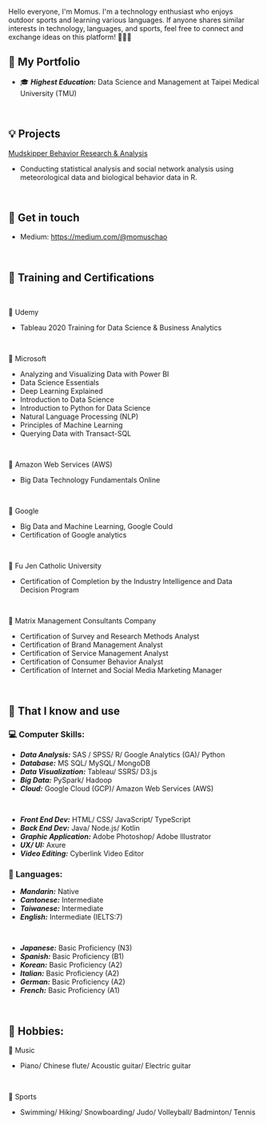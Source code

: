 Hello everyone, I'm Momus. I'm a technology enthusiast who enjoys outdoor sports and learning various languages. If anyone shares similar interests in technology, languages, and sports, feel free to connect and exchange ideas on this platform! 🙈🙈🙈

## 💼 My Portfolio
- 🎓 ***Highest Education:*** Data Science and Management at Taipei Medical University (TMU)
<br>

## 💡 Projects
[Mudskipper Behavior Research & Analysis](https://medium.com/@momuschao/mudskipper-behavior-research-analysis-7dc70d2f951)
- Conducting statistical analysis and social network analysis using meteorological data and biological behavior data in R.
<br>


## 🔗 Get in touch
- Medium: https://medium.com/@momuschao
<br>

## 📖 Training and Certifications
<br>

🍦 Udemy
- Tableau 2020 Training for Data Science & Business Analytics
<br>

🍦 Microsoft
- Analyzing and Visualizing Data with Power BI
- Data Science Essentials
- Deep Learning Explained
- Introduction to Data Science
- Introduction to Python for Data Science
- Natural Language Processing (NLP)
- Principles of Machine Learning
- Querying Data with Transact-SQL
<br>

🍦 Amazon Web Services (AWS)
- Big Data Technology Fundamentals Online
<br>

🍦 Google
- Big Data and Machine Learning, Google Could
- Certification of Google analytics
<br>

🍦 Fu Jen Catholic University
- Certification of Completion by the Industry Intelligence and Data Decision Program
<br>

🍦 Matrix Management Consultants Company
- Certification of Survey and Research Methods Analyst
- Certification of Brand Management Analyst
- Certification of Service Management Analyst
- Certification of Consumer Behavior Analyst
- Certification of Internet and Social Media Marketing Manager
<br>

## 🧠 That I know and use
### 💻 Computer Skills:
- ***Data Analysis:***  SAS / SPSS/ R/ Google Analytics (GA)/ Python
- ***Database:***  MS SQL/ MySQL/ MongoDB
- ***Data Visualization:***  Tableau/ SSRS/ D3.js
- ***Big Data:***  PySpark/ Hadoop
- ***Cloud:***  Google Cloud (GCP)/ Amazon Web Services (AWS)
<br>

- ***Front End Dev:***  HTML/ CSS/ JavaScript/ TypeScript
- ***Back End Dev:***  Java/ Node.js/ Kotlin
- ***Graphic Application:***  Adobe Photoshop/ Adobe Illustrator
- ***UX/ UI:***  Axure
- ***Video Editing:***  Cyberlink Video Editor

### 💬 Languages:
- ***Mandarin:***  Native
- ***Cantonese:***  Intermediate
- ***Taiwanese:***  Intermediate
- ***English:***  Intermediate (IELTS:7)
<br>

- ***Japanese:***  Basic Proficiency (N3)
- ***Spanish:***  Basic Proficiency (B1)
- ***Korean:***  Basic Proficiency (A2)
- ***Italian:***  Basic Proficiency (A2)
- ***German:***  Basic Proficiency (A2)
- ***French:***  Basic Proficiency (A1)
<br>

## 🌠 Hobbies:
🎼 Music
- Piano/ Chinese flute/ Acoustic guitar/ Electric guitar
<br>

🚴 Sports
- Swimming/ Hiking/ Snowboarding/ Judo/ Volleyball/ Badminton/ Tennis
